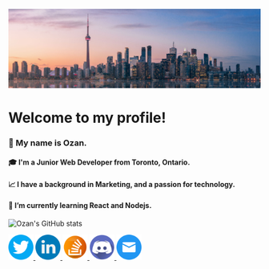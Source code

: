 ![hello!](banner.png "github banner")

# Welcome to my profile!

### 👋 My name is Ozan.
#### 🎓 I'm a Junior Web Developer from Toronto, Ontario.
#### 📈 I have a background in Marketing, and a passion for technology.
#### 🌱 I’m currently learning React and Nodejs.

![Ozan's GitHub stats](https://github-readme-stats.vercel.app/api?username=ozanls&show_icons=true&theme=transparent)

<a href="https://twitter.com/ozanls">
<img src="twitter.png" alt="Twitter" width="50" height="50">
</a>
<a href="https://www.linkedin.com/in/ozanlago">
<img src="linkedin.png" alt="LinkedIn" width="50" height="50">
</a>
<a href="https://stackoverflow.com/users/23215831/ozan">
<img src="stack-overflow.png" alt="StackOverflow" width="50" height="50">
</a>
<a href="https://discordapp.com/users/ozan.ls/">
<img src="discord.png" alt="Discord" width="50" height="50">
</a>
<a href="mailto:lago.ozan@gmail.com">
<img src="mail.png" alt="Email" width="50" height="50">
</a>

